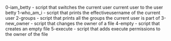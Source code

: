 0-iam_betty - script that switches the current user current user to the user betty
1-who_am_i - script that prints the effectiveusername of the current user
2-groups - script that prints all the groups the current user is part of
3-new_owner - script that changes the owner of a file
4-empty - script that creates an empty file
5-execute - script that adds execute permissions to the owner of the file
